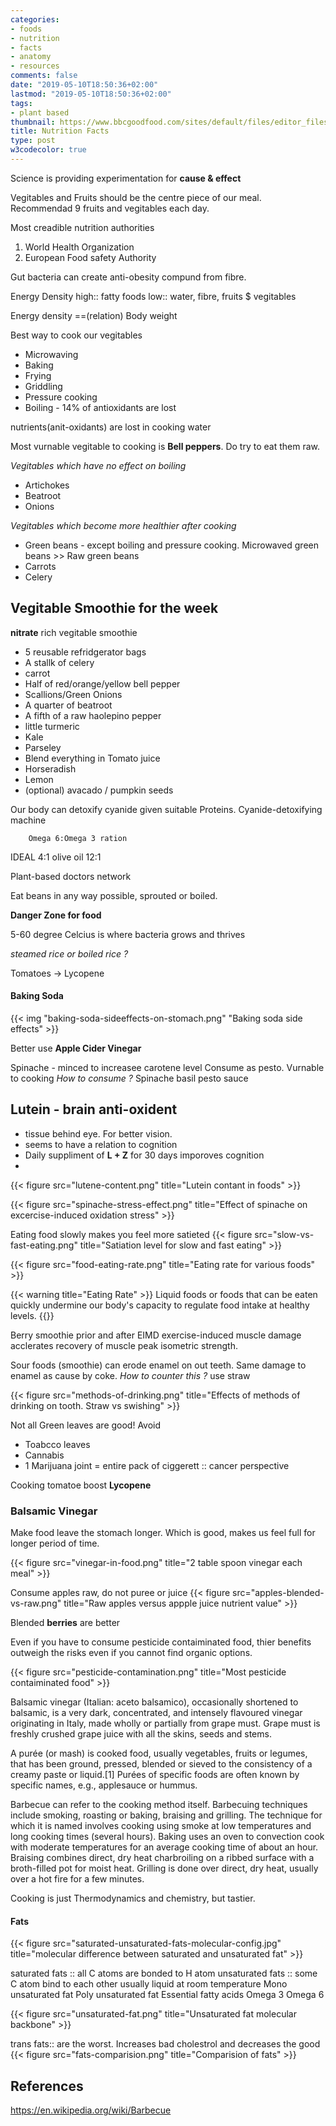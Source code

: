 ```yaml
---
categories:
- foods
- nutrition
- facts
- anatomy
- resources
comments: false
date: "2019-05-10T18:50:36+02:00"
lastmod: "2019-05-10T18:50:36+02:00"
tags:
- plant based
thumbnail: https://www.bbcgoodfood.com/sites/default/files/editor_files/2017/11/plant-based-diet-guide-main-image-700-350.jpg
title: Nutrition Facts
type: post
w3codecolor: true
---
```


Science is providing experimentation for **cause & effect**

Vegitables and Fruits should be the centre piece of our meal.
Recommendad 9 fruits and vegitables each day.

Most creadible nutrition authorities
1. World Health Organization
2. European Food safety Authority

Gut bacteria can create anti-obesity compund from fibre.

Energy Density
    high:: fatty foods
    low:: water, fibre, fruits $ vegitables

Energy density ==(relation) Body weight

Best way to cook our vegitables

* Microwaving
* Baking
* Frying
* Griddling
* Pressure cooking
* Boiling - 14% of antioxidants are lost

nutrients(anit-oxidants) are lost in cooking water

Most vurnable vegitable to cooking is **Bell peppers**. Do try to eat them raw.

*Vegitables which have no effect on boiling*

* Artichokes
* Beatroot
* Onions

*Vegitables which become more healthier after cooking*

* Green beans - except boiling and pressure cooking. Microwaved green beans >> Raw green beans
* Carrots
* Celery

## Vegitable Smoothie for the week

**nitrate** rich vegitable smoothie

* 5 reusable refridgerator bags
* A stallk of celery
* carrot
* Half of red/orange/yellow bell pepper
* Scallions/Green Onions 
* A quarter of beatroot
* A fifth of a raw haolepino pepper
* little turmeric
* Kale
* Parseley
* Blend everything in Tomato juice
* Horseradish
* Lemon
* (optional) avacado / pumpkin seeds

Our body can detoxify cyanide given suitable Proteins. Cyanide-detoxifying machine

        Omega 6:Omega 3 ration
IDEAL       4:1
olive oil   12:1

Plant-based doctors network

Eat beans in any way possible, sprouted or boiled.

**Danger Zone for food**

5-60 degree Celcius is where bacteria grows and thrives

*steamed rice or boiled rice ?*


Tomatoes -> Lycopene

#### Baking Soda

{{< img "baking-soda-sideeffects-on-stomach.png" "Baking soda side effects" >}}

Better use **Apple Cider Vinegar**

Spinache - minced to increasee carotene level
Consume as pesto.
Vurnable to cooking
*How to consume ?*
Spinache basil pesto sauce

## Lutein - brain anti-oxident

* tissue behind eye. For better vision.
* seems to have a relation to cognition
* Daily suppliment of **L + Z** for 30 days imporoves cognition
* 

{{< figure src="lutene-content.png" title="Lutein contant in foods" >}}

{{< figure src="spinache-stress-effect.png" title="Effect of spinache on excercise-induced oxidation stress" >}}

Eating food slowly makes you feel more satieted
{{< figure src="slow-vs-fast-eating.png" title="Satiation level for slow and fast eating" >}}

{{< figure src="food-eating-rate.png" title="Eating rate for various foods" >}}

{{< warning title="Eating Rate" >}}
Liquid foods or foods that can be eaten quickly undermine our body's capacity to regulate food intake at healthy levels.
{{</warning>}}

Berry smoothie prior and after EIMD exercise-induced muscle damage acclerates recovery of muscle peak isometric strength.

Sour foods (smoothie) can erode enamel on out teeth. Same damage to enamel as cause by coke.
*How to counter this ?*
use straw

{{< figure src="methods-of-drinking.png" title="Effects of methods of drinking on tooth. Straw vs swishing" >}}

Not all Green leaves are good!
Avoid
* Toabcco leaves
* Cannabis
* 1 Marijuana joint = entire pack of ciggerett :: cancer perspective


Cooking tomatoe boost **Lycopene**

### Balsamic Vinegar 

Make food leave the stomach longer. Which is good, makes us feel full for longer period of time.

{{< figure src="vinegar-in-food.png" title="2 table spoon vinegar each meal" >}}

Consume apples raw, do not puree or juice
{{< figure src="apples-blended-vs-raw.png" title="Raw apples versus appple juice nutrient value" >}}


Blended **berries** are better

Even if you have to consume pesticide contaiminated food, thier benefits outweigh the risks even if you cannot find organic options.

{{< figure src="pesticide-contamination.png" title="Most pesticide contaiminated food" >}}

Balsamic vinegar (Italian: aceto balsamico), occasionally shortened to balsamic, is a very dark, concentrated, and intensely flavoured vinegar originating in Italy, made wholly or partially from grape must. Grape must is freshly crushed grape juice with all the skins, seeds and stems.

A purée (or mash) is cooked food, usually vegetables, fruits or legumes, that has been ground, pressed, blended or sieved to the consistency of a creamy paste or liquid.[1] Purées of specific foods are often known by specific names, e.g., applesauce or hummus.

Barbecue can refer to the cooking method itself.
Barbecuing techniques include smoking, roasting or baking, braising and grilling. The technique for which it is named involves cooking using smoke at low temperatures and long cooking times (several hours). Baking uses an oven to convection cook with moderate temperatures for an average cooking time of about an hour. Braising combines direct, dry heat charbroiling on a ribbed surface with a broth-filled pot for moist heat. Grilling is done over direct, dry heat, usually over a hot fire for a few minutes.

Cooking is just Thermodynamics and chemistry, but tastier.

#### Fats
{{< figure src="saturated-unsaturated-fats-molecular-config.jpg" title="molecular difference between saturated and unsaturated fat" >}}

saturated fats :: all C atoms are bonded to H atom
unsaturated fats :: some C atom bind to each other
usually liquid at room temperature
    Mono unsaturated fat
    Poly unsaturated fat
      Essential fatty acids
      Omega 3
      Omega 6

{{< figure src="unsaturated-fat.png" title="Unsaturated fat molecular backbone" >}}

trans fats:: are the worst. Increases bad cholestrol and decreases the good
{{< figure src="fats-comparision.png" title="Comparision of fats" >}}


## References
https://en.wikipedia.org/wiki/Barbecue

